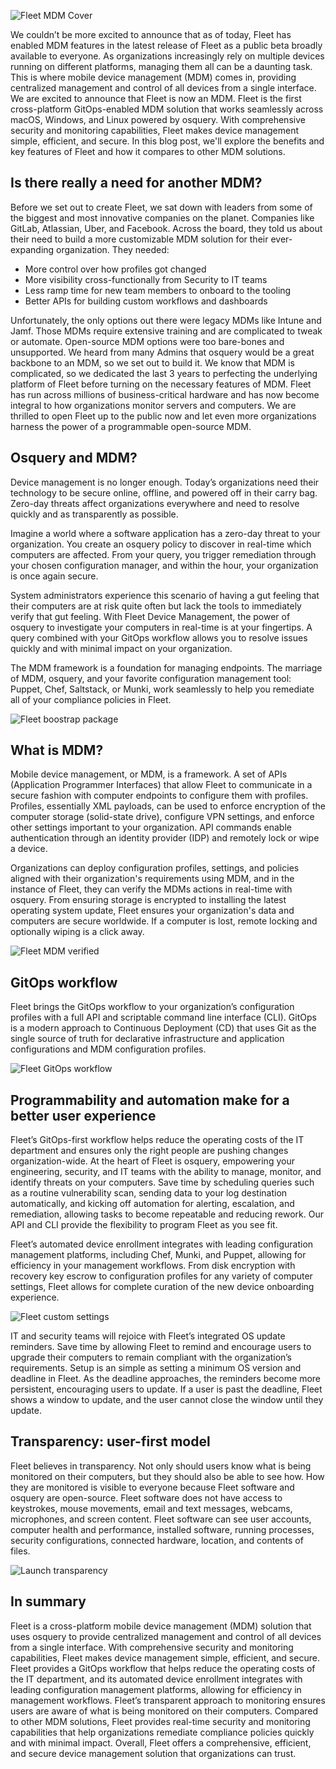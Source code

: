 ![Fleet MDM Cover](../website/assets/images/articles/fleet-mdm-launch-cover-800x450@2x.jpg)

We couldn’t be more excited to announce that as of today, Fleet has enabled MDM features in the latest release of Fleet as a public beta broadly available to everyone. As organizations increasingly rely on multiple devices running on different platforms, managing them all can be a daunting task. This is where mobile device management (MDM) comes in, providing centralized management and control of all devices from a single interface. We are excited to announce that Fleet is now an MDM. Fleet is the first cross-platform GitOps-enabled MDM solution that works seamlessly across macOS, Windows, and Linux powered by osquery. With comprehensive security and monitoring capabilities, Fleet makes device management simple, efficient, and secure. In this blog post, we'll explore the benefits and key features of Fleet and how it compares to other MDM solutions.

## Is there really a need for another MDM?
 
Before we set out to create Fleet, we sat down with leaders from some of the biggest and most innovative companies on the planet. Companies like GitLab, Atlassian, Uber, and Facebook. Across the board, they told us about their need to build a more customizable MDM solution for their ever-expanding organization. They needed:
- More control over how profiles got changed
- More visibility cross-functionally from Security to IT teams
- Less ramp time for new team members to onboard to the tooling
- Better APIs for building custom workflows and dashboards

Unfortunately, the only options out there were legacy MDMs like Intune and Jamf. Those MDMs require extensive training and are complicated to tweak or automate. Open-source MDM options were too bare-bones and unsupported. We heard from many Admins that osquery would be a great backbone to an MDM, so we set out to build it. We know that MDM is complicated, so we dedicated the last 3 years to perfecting the underlying platform of Fleet before turning on the necessary features of MDM. Fleet has run across millions of business-critical hardware and has now become integral to how organizations monitor servers and computers. We are thrilled to open Fleet up to the public now and let even more organizations harness the power of a programmable open-source MDM.  
## Osquery and MDM?

Device management is no longer enough. Today’s organizations need their technology to be secure online, offline, and powered off in their carry bag. Zero-day threats affect organizations everywhere and need to resolve quickly and as transparently as possible.

Imagine a world where a software application has a zero-day threat to your organization. You create an osquery policy to discover in real-time which computers are affected. From your query, you trigger remediation through your chosen configuration manager, and within the hour, your organization is once again secure. 

System administrators experience this scenario of having a gut feeling that their computers are at risk quite often but lack the tools to immediately verify that gut feeling. With Fleet Device Management, the power of osquery to investigate your computers in real-time is at your fingertips. A query combined with your GitOps workflow allows you to resolve issues quickly and with minimal impact on your organization.

The MDM framework is a foundation for managing endpoints. The marriage of MDM, osquery, and your favorite configuration management tool: Puppet, Chef, Saltstack, or Munki, work seamlessly to help you remediate all of your compliance policies in Fleet.

![Fleet boostrap package](../website/assets/images/articles/fleet-mdm-launch-bootstrap-package-800x450@2x.jpg)

## What is MDM?

Mobile device management, or MDM, is a framework. A set of APIs (Application Programmer Interfaces) that allow Fleet to communicate in a secure fashion with computer endpoints to configure them with profiles. Profiles, essentially XML payloads, can be used to enforce encryption of the computer storage (solid-state drive), configure VPN settings, and enforce other settings important to your organization. API commands enable authentication through an identity provider (IDP) and remotely lock or wipe a device.

Organizations can deploy configuration profiles, settings, and policies aligned with their organization's requirements using MDM, and in the instance of Fleet, they can verify the MDMs actions in real-time with osquery. From ensuring storage is encrypted to installing the latest operating system update, Fleet ensures your organization's data and computers are secure worldwide. If a computer is lost, remote locking and optionally wiping is a click away.

![Fleet MDM verified](../website/assets/images/articles/fleet-mdm-launch-verified-800x450@2x.jpg)

## GitOps workflow

Fleet brings the GitOps workflow to your organization’s configuration profiles with a full API and scriptable command line interface (CLI). GitOps is a modern approach to Continuous Deployment (CD) that uses Git as the single source of truth for declarative infrastructure and application configurations and MDM configuration profiles.

![Fleet GitOps workflow](../website/assets/images/articles/fleet-mdm-launch-gitops-flow-800x640@2x.jpg)

## Programmability and automation make for a better user experience

Fleet’s GitOps-first workflow helps reduce the operating costs of the IT department and ensures only the right people are pushing changes organization-wide. At the heart of Fleet is osquery, empowering your engineering, security, and IT teams with the ability to manage, monitor, and identify threats on your computers. Save time by scheduling queries such as a routine vulnerability scan, sending data to your log destination automatically, and kicking off automation for alerting, escalation, and remediation, allowing tasks to become repeatable and reducing rework. Our API and CLI provide the flexibility to program Fleet as you see fit.

Fleet’s automated device enrollment integrates with leading configuration management platforms, including Chef, Munki, and Puppet, allowing for efficiency in your management workflows. From disk encryption with recovery key escrow to configuration profiles for any variety of computer settings, Fleet allows for complete curation of the new device onboarding experience.

![Fleet custom settings](../website/assets/images/articles/fleet-mdm-launch-custom-settings-800x450@2x.jpg)

IT and security teams will rejoice with Fleet’s integrated OS update reminders. Save time by allowing Fleet to remind and encourage users to upgrade their computers to remain compliant with the organization’s requirements. Setup is an simple as setting a minimum OS version and deadline in Fleet. As the deadline approaches, the reminders become more persistent, encouraging users to update. If a user is past the deadline, Fleet shows a window to update, and the user cannot close the window until they update.

## Transparency: user-first model

Fleet believes in transparency. Not only should users know what is being monitored on their computers, but they should also be able to see how. How they are monitored is visible to everyone because Fleet software and osquery are open-source. Fleet software does not have access to keystrokes, mouse movements, email and text messages, webcams, microphones, and screen content. Fleet software can see user accounts, computer health and performance, installed software, running processes, security configurations, connected hardware, location, and contents of files.

![Launch transparency](../website/assets/images/articles/fleet-launch-transparency-800x450@2x.jpg)

## In summary

Fleet is a cross-platform mobile device management (MDM) solution that uses osquery to provide centralized management and control of all devices from a single interface. With comprehensive security and monitoring capabilities, Fleet makes device management simple, efficient, and secure. Fleet provides a GitOps workflow that helps reduce the operating costs of the IT department, and its automated device enrollment integrates with leading configuration management platforms, allowing for efficiency in management workflows. Fleet’s transparent approach to monitoring ensures users are aware of what is being monitored on their computers. Compared to other MDM solutions, Fleet provides real-time security and monitoring capabilities that help organizations remediate compliance policies quickly and with minimal impact. Overall, Fleet offers a comprehensive, efficient, and secure device management solution that organizations can trust.

<meta name="category" value="releases">
<meta name="authorFullName" value="JD Strong">
<meta name="authorGitHubUsername" value="spokanemac">
<meta name="publishedOn" value="2023-04-11">
<meta name="articleTitle" value="Fleet introduces MDM">
<meta name="articleImageUrl" value="../website/assets/images/articles/fleet-mdm-launch-cover-800x450@2x.jpg">
